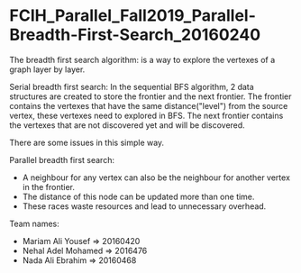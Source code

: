 # FCIH_Parallel_Fall2019_Parallel-Breadth-First-Search_20160240

The breadth first search algorithm: is a way to explore the vertexes of a graph layer by layer.

Serial breadth first search: 
In the sequential BFS algorithm, 2 data structures are created to store the frontier and the next frontier. 
The frontier contains the vertexes that have the same distance("level") from the source vertex, these vertexes need to explored in BFS. 
The next frontier contains the vertexes that are not discovered yet and will be discovered. 
  
There are some issues in this simple way. 
  
Parallel breadth first search: 
- A neighbour for any vertex can also be the neighbour for another vertex in the frontier. 
- The distance of this node can be updated more than one time. 
- These races waste resources and lead to unnecessary overhead. 

Team names:
- Mariam Ali Yousef   => 20160420
- Nehal Adel Mohamed  => 2016476
- Nada Ali Ebrahim    => 20160468
